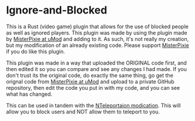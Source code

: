 # Ignore-and-Blocked
This is a Rust (video game) plugin that allows for the use of blocked people as well as ignored players. This plugin was made by using the plugin made by [MisterPixie at uMod](https://umod.org/plugins/ignore) and adding to it. As such, it's not really my creation, but my modification of an already existing code. Please support [MisterPixie](https://umod.org/user/MisterPixie) if you do like this plugin.

This plugin was made in a way that uploaded the ORIGINAL code first, and then edited it so you can compare and see any changes I had made. If you don't trust its the original code, do exactly the same thing, go get the orignal code from [MisterPixie at uMod](https://umod.org/plugins/ignore) and upload to a private GitHub repository, then edit the code you put in with my code, and you can see what has changed.

This can be used in tandem with the [NTeleportaion modication](https://github.com/ViolationHandler-exe/NTeleportation-Blocking). This will allow you to block users and NOT allow them to teleport to you. 
